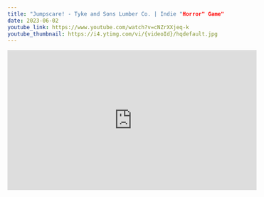 ```yaml
---
title: "Jumpscare! - Tyke and Sons Lumber Co. | Indie "Horror" Game"
date: 2023-06-02
youtube_link: https://www.youtube.com/watch?v=cNZrXXjeq-k
youtube_thumbnail: https://i4.ytimg.com/vi/{videoId}/hqdefault.jpg
---
```

<iframe width="560" height="315" src="https://www.youtube.com/embed/cNZrXXjeq-k" title="Jumpscare! - Tyke and Sons Lumber Co. | Indie "Horror" Game" frameborder="0" allow="accelerometer; autoplay; clipboard-write; encrypted-media; gyroscope; picture-in-picture; web-share" allowfullscreen></iframe>
